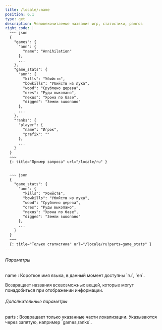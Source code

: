 ```yaml
---
title: /locale/:name
position: 6.1
type: get
description: Человекочитаемые названия игр, статистики, рангов
right_code: |
  ~~~ json
  {
    "games": {
      "ann": {
        "name": "Annihilation"
      },
      ...
    },
    "game_stats": {
      "ann": {
        "kills": "Убийств",
        "bowkills": "Убийств из лука",
        "wood": "Срублено дерева",
        "ores": "Руды выкопано",
        "nexus": "Урона по базе",
        "digged": "Земли выкопано"
      },
      ...
    },
    "ranks": {
      "player": {
        "name": "Игрок",
        "prefix": ""
      },
      ...
    }
  }
  ~~~
  {: title="Пример запроса" url="/locale/ru" }


  ~~~ json
  {
    "game_stats": {
      "ann": {
        "kills": "Убийств",
        "bowkills": "Убийств из лука",
        "wood": "Срублено дерева",
        "ores": "Руды выкопано",
        "nexus": "Урона по базе",
        "digged": "Земли выкопано"
      },
      ...
    }
  }
  ~~~
  {: title="Только статистика" url="/locale/ru?parts=game_stats" }
---
```


<h6>Параметры</h6>
name
: Короткое имя языка, в данный момент доступны `ru`, `en`.

Возвращает названия всевозможных вещей, которые могут понадобиться при отображении информации.

<h6>Дополнительные параметры</h6>
parts
: Возвращает только указанные части локализации. Указываются через запятую, например `games,ranks`.
